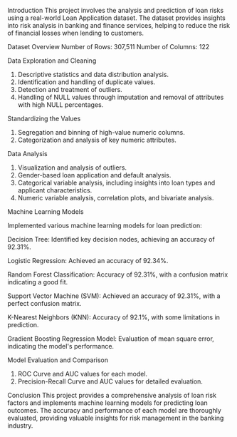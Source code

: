 Introduction
This project involves the analysis and prediction of loan risks using a real-world Loan Application dataset. The dataset provides insights into risk analysis in banking and finance services, helping to reduce the risk of financial losses when lending to customers.

Dataset Overview
Number of Rows: 307,511
Number of Columns: 122

Data Exploration and Cleaning
1. Descriptive statistics and data distribution analysis.
2. Identification and handling of duplicate values.
3. Detection and treatment of outliers.
4. Handling of NULL values through imputation and removal of attributes with high NULL percentages.

Standardizing the Values
1. Segregation and binning of high-value numeric columns.
2. Categorization and analysis of key numeric attributes.

Data Analysis
1. Visualization and analysis of outliers.
2. Gender-based loan application and default analysis.
3. Categorical variable analysis, including insights into loan types and applicant characteristics.
4. Numeric variable analysis, correlation plots, and bivariate analysis.

Machine Learning Models

Implemented various machine learning models for loan prediction:

Decision Tree:
Identified key decision nodes, achieving an accuracy of 92.31%.

Logistic Regression:
Achieved an accuracy of 92.34%.

Random Forest Classification:
Accuracy of 92.31%, with a confusion matrix indicating a good fit.

Support Vector Machine (SVM):
Achieved an accuracy of 92.31%, with a perfect confusion matrix.

K-Nearest Neighbors (KNN):
Accuracy of 92.1%, with some limitations in prediction.

Gradient Boosting Regression Model:
Evaluation of mean square error, indicating the model's performance.

Model Evaluation and Comparison
1. ROC Curve and AUC values for each model.
2. Precision-Recall Curve and AUC values for detailed evaluation.

Conclusion
This project provides a comprehensive analysis of loan risk factors and implements machine learning models for predicting loan outcomes. The accuracy and performance of each model are thoroughly evaluated, providing valuable insights for risk management in the banking industry.
